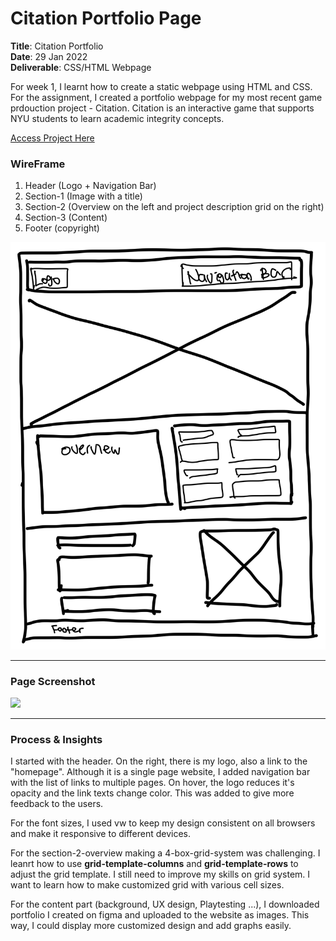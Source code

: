 # Citation Portfolio Page 

**Title**: Citation Portfolio <br>
**Date**: 29 Jan 2022 <br>
**Deliverable**: CSS/HTML Webpage <br>


For week 1, I learnt how to create a static webpage using HTML and CSS. For the assignment, I created a portfolio webpage for my most recent game prdouction project - Citation. Citation is an interactive game that supports NYU students to learn academic integrity concepts.

[Access Project Here](https://soojin-lee0819.github.io/Connections-Lab-Week-1-Portfolio-Page/)


### WireFrame 

1. Header (Logo + Navigation Bar)
2. Section-1 (Image with a title)
3. Section-2 (Overview on the left and project description grid on the right)
4. Section-3 (Content)
5. Footer (copyright)

<img src="Images/Citation-Wireframe.jpg" width="600">


---

### Page Screenshot

<img src="Images/citationpage.png" width="700">

---

### Process & Insights

I started with the header. On the right, there is my logo, also a link to the "homepage". Although it is a single page website, I added navigation bar with the list of links to multiple pages. On hover, the logo reduces it's opacity and the link texts change color. This was added to give more feedback to the users. <br>

For the font sizes, I used vw to keep my design consistent on all browsers and make it responsive to different devices. <br>

For the section-2-overview making a 4-box-grid-system was challenging. I leanrt how to use **grid-template-columns** and **grid-template-rows** to adjust the grid template. I still need to improve my skills on grid system. I want to learn how to make customized grid with various cell sizes. <br>

For the content part (background, UX design, Playtesting ...), I downloaded portfolio I created on figma and uploaded to the website as images. This way, I could display more customized design and add graphs easily. <br>

